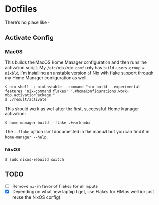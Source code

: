 # Dotfiles

There's no place like `~`

## Activate Config

### MacOS

This builds the MacOS Home Manager configuration and then runs the activation script. My `/etc/nix/nix.conf` only has `build-users-group = nixbld`, I'm installing an unstable version of Nix with flake support through my Home Manager configuration as well.

```
$ nix-shell -p nixUnstable --command "nix build --experimental-features 'nix-command flakes' '.#homeConfigurations.work-mbp.activationPackage'"
$ ./result/activate
```

This should work as well after the first, successfull Home Manager activation:

```
$ home-manager build --flake .#work-mbp
```

The `--flake` option isn't documented in the manual but you can find it in `home-manager --help`.

### NixOS

```
$ sudo nixos-rebuild switch
```

## TODO

- [ ] Remove `niv` in favor of Flakes for all inputs
- [x] Depending on what new laptop I get, use Flakes for HM as well (or just reuse the NixOS config)
